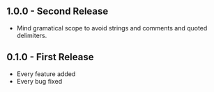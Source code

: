 ## 1.0.0 - Second Release
* Mind gramatical scope to avoid strings and comments and quoted delimiters.

## 0.1.0 - First Release
* Every feature added
* Every bug fixed
